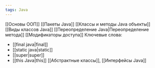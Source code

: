 ```yaml
---
tags: Java 
---
```

[[Основы ООП]]
[[Пакеты Java]]
[[Классы и методы Java объекты]]
[[Виды классов Java]]
[[Переопределение Java|Переопределение метода]]
[[Модификаторы доступа]]
Ключевые слова:
- [[final java|final]]
- [[static java|static]]
- [[super|super]]
- [[this Java|this]]
[[Абстрактные классы]], [[Интерфейсы Java]]
